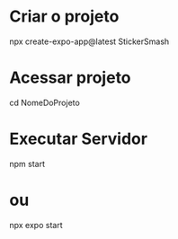 # Criar o projeto
npx create-expo-app@latest StickerSmash

# Acessar projeto
cd NomeDoProjeto

# Executar Servidor
 npm start

 # ou
 npx expo start